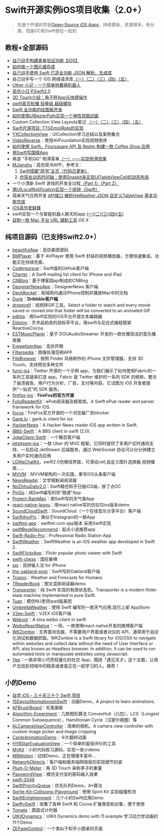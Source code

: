 # Swift开源实例iOS项目收集（2.0+）
> 先放个开源的项目[Open-Source iOS Apps][1]，持续更新，资源很多，有分类，但是OC和Swift放在一起的

## 教程+全部源码
- [自己动手构建表单验证功能【iOS】][2]
- [如何做一个图片缓存库][3]
- [自己动手使用 Swift 打造全功能 JSON 解析、生成库][4]
- 自己动手写一个 iOS 网络请求库[（一）][5][（二）][6][（三）][7][（四）][8][（五）][9]
- [Uther 小记 - 一个简单地蠢萌机器人][10]
- [高仿小日子Swift2.0][11]
- [3D Touch介绍：电子秤App与快捷操作][12]
- [swift首页轮播 轻量级 超级缓存][13]
- [Swift 全功能的绘图板开发][14]
- [如何使用UIBezierPath实现一个弹性视图动画][15]
- Custom Collection View Layouts笔记 [（一）][16][（二）][17][（三）][18][（四）][19][（五）][20]
- [Swift开源项目: TTGEmojiRate的实现][21]
- [YXCollectionView][22]：UICollection学习总结以及案例集合
- [VideoReverse][23]：使用AVFoundation实现视频倒序
- [如何使用 Swift、Foursquare API 及 Realm 构建一款 Coffee Shop 应用][24]
- [用Swift写围棋App][25]
- 再造 “手机QQ” 侧滑菜单[（一）——实现侧滑效果][26]
- [MJianshu][27]：高仿简书APP，参考文：
	1. [Swift搭建“简书”主页（代码已更新）][28]
	2. [仿简友动态时间轴：使用Snapkit来实现UITableViewCell的动态布局][29]
- 一个小清新 Swift 游戏的开发全过程[（Part 1）][30][（Part 2）][31]
- [用UILocalNotification实现一个闹钟（Swift）][32]
- 简单天气应用开发 [API接口][33] [解析HeWeather JSON][34] [自定义TableView][35] [基本功能完成][36]
- [iOS高仿爱鲜蜂][37]
- swift实现一个与智能机器人聊天的app [(一)][38][(二)][39][(三)][40][(四)][41][(五)][42]
- [自制一款 Mac 平台 URL 辅助工具][43] _OS X_

## 纯项目源码（已支持Swift2.0+）
- [beautifulApp][44]：高仿美团源码
- [BMPlayer][45]：基于 AVPlayer 使用 Swift 封装的视频播放器，方便快速集成。功能正在持续完善。
- [Coderpursue][46]：Swift版的GitHub客户端
- [Charter][47]：A Swift mailing list client for iPhone and iPad
- [CNBlog][48]：基于博客园api制成的CNBlog
- [DesignerNewsApp][49]：DesignerNews 客户端
- [DeckRocket][50]：局域网内通过iPhone控制并播放Mac中的文档
- [Dunk][51]：**Dribbble客户端**
- [droptogif][52]：视频转GIF工具。Select a folder to watch and every movie saved or moved into that folder will be converted to an animated GIF.
- [edhita][53]：用Swift实现的iOS平台开源文本编辑器
- [Eidolon][54]：艺术品拍卖的投标亭平台，用swift与反应式编程框架 ReactiveCocoa
- [ESTMusicPlayer][55]：基于 DOUAudioStreamer 开发的一款优雅简洁的音乐播放器
- [EyepetizerApp][56]：高仿开眼
- [Filterpedia][57]：图像处理范例APP
- [FileBrowser][58]：按照 Finder 风格制作的 iPhone 文件管理器，支持 3D Touch，支持预览多种文件
- [furni-ios][59]：Twitter 开源的一个示例 app，为我们展示了如何使用Fabric的一系列工具链来打造 app。Fabric 是 Twitter 维护的一系列 SDK 的统称，整合了崩溃报告，用户行为分析，广告，支付等内容，它试图为 iOS 开发者提供“一站式”的 SDK 服务。
- [firefox-ios][60]：**FireFox的官方开源**
- [FolioReaderKit][61]：ePub阅读器及框架库。A Swift ePub reader and parser framework for iOS.
- [focus][62]：FireFox官方开源的一个浏览器广告blocker
- [Gank.lu][63]：gank.io client for ios
- [HackerNews][64]：A Hacker News reader iOS app written in Swift.
- [iBBS-Swift][65]：A BBS client in swift (2.0).
- [JokeClient-Swift][66]：一个糗百客户端
- [jetstream-ios][67]：一款 Uber 的 MVC 框架。它同时提供了多用户实时通讯支持，一旦启动 JetStream 后端服务，通过 WebSocket 协议可以分分钟建立多用户实时通讯应用
- [LGWeChatKit][68]，swift2.0仿微信界面，可滑动cell,自定义图片选择器,视频播放……
- [MVVM][69]：MVVM架构的一次实践，重写iOS头条客户端
- [NewsReader][70]：文学城新闻阅读器
- [NirZhihuDaily2.0][71]：Swift精仿知乎日报iOS端，掺了点OC
- [PinGo][72]：纯Swift编写的仿“随遇”App
- [Project-RainMan][73]：用Swift写的天气类App
- [react-native-lagou][74]：用react native写的仿拉勾ios版本demo
- [SoundCloudSwift][75]：SoundCloud（一个在线音乐分享平台）客户端
- [SwiftAnyPic][76]：类似于Instagram的一款App
- [swiftmi-app][77]：swiftmi.com app版本 采用Swift实现
- [swiftBookRecommend][78]：起点小说推荐app
- [Swift-Radio-Pro][79]：Professional Radio Station App
- [SwiftWeather][80]：SwiftWeather is an iOS weather app developed in Swift 2. 
- [SwiftFlickrApp][81]：Flickr popular photo viewer with Swift 
- [swift-chess][82]：国际象棋
- [spi][83]：双拼输入法 for iPhone
- [the-oakland-post][84]：Swift写的Oakland客户端
- [Tropos][85]：Weather and Forecasts for Humans
- [TReaderBook][86]：图文混排阅读器demo
- [Transporter][87]：纯 Swift 实现的有限状态机，Transporter is a modern finite-state machine implemented in pure Swift. 
- [Tuan][88]：模仿MJ老师ipad版美团
- [UmbrellaWeather][89]：使用 Swift 编写的一款天气应用,现已上架 AppStore
- [V2ex-Swift][90]：V2EX iOS客户端
- [Weboot][91]：A sina weibo client in swift
- [WeiboReactNative][92]：一简，一款使用react-native开发的微博客户端
- [WKZombie][93]：无界面浏览器，不需要用户界面或者对应的 API，通常用于自动化测试和数据抓取。WKZombie is a Swift library for iOS/OSX to navigate within websites and collect data without the need of User Interface or API, also known as Headless browser. In addition, it can be used to run automated tests or manipulate websites using Javascript.
- [Yep][94]：一款非常小巧而轻量化的社交 App，围绕「遇见天才」这个主题，让用户去找到领域中的精英或者是正在一起学习的人。推荐！

## 小的Demo
- [自学 iOS - 三十天三十个 Swift 项目][95]
- [15DaysofAnimationsinSwift][96]：动画Demo，A project to learn animations.
- [AFBrushBoard][97]：毛笔画板
- [Algorithm-Experiment][98]：几款图形算法 ConvexHull（凸包），LCS（Longest Common Subsequence），Hamiltonian Cycle（汉密尔顿圈）等
- [ALCameraViewController][99]：简单的相机，A camera view controller with custom image picker and image cropping
- [CardsAnimationDemo][100]：卡片翻转动画
- [HYBStarEvaluationView][101]：一个简单的星级评价的工具
- [MyKit][102]：小的代码练习源码，实现一些小demo
- [MBMotion][103]：动效Demo，正在慢慢丰富中…
- [NetworkObjects][104]：客户端和服务端网络层的实现细节封装
- [Plum-O-Meter][105]：用 3D Touch 来称李子的重量
- [PasswordView][106]：模仿支付宝的密码输入效果
- [swift-2048][107]
- [SwiftPriorityQueue][108]：优先队列Demo，A\*算法
- [Sprite-Kit-Collisions-Playground][109]：使用 Spirit Kit 实现碰撞检测
- [SwiftEnlightenment][110]：几个小的Swift应用Demo
- [SwiftySwift][111]：收集了各种 Swift 和 Cocoa 扩展类型和对象，便于使用
- [Tomate][112]：圆盘式计时器
- [UIKitDynamics][113]：UIKit Dynamics demo with 11 example 学习动力学动画的11个Demo
- [ZEPageControl][114]：一个类似于知乎小圆桌的页面



[1]:	https://github.com/dkhamsing/open-source-ios-apps
[2]:	https://lvwenhan.com/ios/459.html
[3]:	http://blog.callmewhy.com/2015/05/25/note-about-chun/
[4]:	https://lvwenhan.com/ios/463.html
[5]:	https://lvwenhan.com/ios/454.html
[6]:	https://lvwenhan.com/ios/455.html
[7]:	https://lvwenhan.com/ios/456.html
[8]:	https://lvwenhan.com/ios/457.html
[9]:	https://lvwenhan.com/ios/464.html
[10]:	http://blog.callmewhy.com/2015/08/09/how-to-make-uther/ "Uther 小记 - 一个简单地蠢萌机器人"
[11]:	http://www.jianshu.com/p/bcc297e19a94
[12]:	http://swift.gg/2015/11/19/3d-touch-tutorial/ "3D Touch介绍：电子秤App与快捷操作"
[13]:	http://www.jianshu.com/p/d7bf5fe4d9fa "swift首页轮播 轻量级 超级缓存"
[14]:	http://www.cocoachina.com/swift/20151125/14390.html "Swift 全功能的绘图板开发"
[15]:	http://hechen.info/2015/12/02/Elastic-view-animation-using-UIBezierPath/ "如何使用UIBezierPath实现一个弹性视图动画"
[16]:	http://chengway.in/custom-collection-view-layouts/ "Custom Collection View Layouts（一）"
[17]:	http://chengway.in/custom-collection-view-layouts-er/ "Custom Collection View Layouts（二）"
[18]:	http://chengway.in/custom-collection-view-layouts-san/ "Custom Collection View Layouts（三）"
[19]:	http://chengway.in/custom-collection-view-layouts-si/ "Custom Collection View Layouts（四）"
[20]:	http://chengway.in/custom-collection-view-layouts-wu/ "Custom Collection View Layouts（五）"
[21]:	http://tutuge.me/2015/10/25/ttgemojirate-lib/ "Swift开源项目: TTGEmojiRate的实现"
[22]:	https://github.com/yixiangboy/YXCollectionView "YXCollectionView"
[23]:	https://github.com/KayWong/VideoReverse "VideoReverse"
[24]:	http://swift.gg/2015/12/29/foursquare-realm-swift/ "如何使用 Swift、Foursquare API 及 Realm 构建一款 Coffee Shop 应用"
[25]:	http://www.jianshu.com/p/22bab53524d1 "用Swift写围棋App－00序"
[26]:	https://lvwenhan.com/ios/445.html
[27]:	https://github.com/Wl201314/MJianshu "MJianshu"
[28]:	http://www.jianshu.com/p/8035e49ff3a2 "Swift搭建“简书”主页（代码已更新）"
[29]:	http://www.jianshu.com/p/3429ac5a4e4d "仿简友动态时间轴：使用Snapkit来实现UITableViewCell的动态布局"
[30]:	http://vulgur.me/2016/01/23/last-circle-part1/ "一个小清新 Swift 游戏的开发全过程（Part 1）"
[31]:	http://vulgur.me/2016/02/01/last-circle-part2/ "一个小清新 Swift 游戏的开发全过程（Part 2）"
[32]:	http://www.cnblogs.com/Phelthas/p/5169156.html "用UILocalNotification实现一个闹钟（Swift）"
[33]:	http://www.cnblogs.com/fallinDeepSea/p/5186455.html "简单天气应用开发——API接口"
[34]:	http://www.cnblogs.com/fallinDeepSea/p/5186460.html "简单天气应用开发——解析HeWeather JSON"
[35]:	http://www.cnblogs.com/fallinDeepSea/p/5186476.html "简单天气应用开发——自定义TableView"
[36]:	http://www.cnblogs.com/fallinDeepSea/p/5186480.html "简单天气应用开发——基本功能完成"
[37]:	http://www.jianshu.com/p/879f58fe3542 "iOS高仿爱鲜蜂"
[38]:	http://www.jianshu.com/p/1f93e0fec8a5 "swift实现一个与智能机器人聊天的app(一)"
[39]:	http://www.jianshu.com/p/f2488a659688 "swift实现一个与智能机器人聊天的app(二)"
[40]:	http://www.jianshu.com/p/a09ceaebe797 "swift实现一个与智能机器人聊天的app(三)"
[41]:	http://www.jianshu.com/p/91545cde4f8d "swift实现一个与智能机器人聊天的app(四)"
[42]:	http://www.jianshu.com/p/6bf05564fe27 "swift实现一个与智能机器人聊天的app(五)with iOS9"
[43]:	http://yulingtianxia.com/blog/2016/02/27/TFSHelper/ "自制一款 Mac 平台 URL 辅助工具"
[44]:	https://github.com/lyimin/beautifulApp "beautifulApp"
[45]:	https://github.com/BrikerMan/BMPlayer "BMPlayer"
[46]:	https://github.com/wenghengcong/Coderpursue "Coderpursue"
[47]:	https://github.com/matthewpalmer/Charter "Charter"
[48]:	https://github.com/samAroundGitHub/CNBlog "CNBlog"
[49]:	https://github.com/MengTo/DesignerNewsApp "DesignerNewsApp"
[50]:	https://github.com/jpsim/DeckRocket "DeckRocket"
[51]:	https://github.com/naoyashiga/Dunk "Dunk"
[52]:	https://github.com/mortenjust/droptogif "droptogif"
[53]:	https://github.com/tnantoka/edhita "edhita"
[54]:	https://github.com/artsy/eidolon "Eidolon"
[55]:	https://github.com/Aufree/ESTMusicPlayer "ESTMusicPlayer"
[56]:	https://github.com/lyimin/EyepetizerApp "EyepetizerApp"
[57]:	https://github.com/FlexMonkey/Filterpedia "Filterpedia"
[58]:	https://github.com/marmelroy/FileBrowser "FileBrowser"
[59]:	https://github.com/twitterdev/furni-ios "furni-ios"
[60]:	https://github.com/mozilla/firefox-ios "firefox-ios"
[61]:	https://github.com/FolioReader/FolioReaderKit "FolioReaderKit"
[62]:	https://github.com/mozilla/focus "focus"
[63]:	https://github.com/Panl/Gank.lu "Gank.lu"
[64]:	https://github.com/amitburst/HackerNews "HackerNews"
[65]:	https://github.com/iAugux/iBBS-Swift "iBBS-Swift"
[66]:	https://github.com/YANGReal/JokeClient-Swift "JokeClient-Swift"
[67]:	https://github.com/uber/jetstream-ios "jetstream-ios"
[68]:	https://github.com/jamy0801/LGWeChatKit
[69]:	https://github.com/shenAlexy/MVVM "MVVM"
[70]:	https://github.com/conanwhf/NewsReader "NewsReader"
[71]:	https://github.com/zpz1237/NirZhihuDaily2.0 "NirZhihuDaily2.0"
[72]:	https://github.com/gaowanli/PinGo "PinGo"
[73]:	https://github.com/Mav3r1ck/Project-RainMan "Project-RainMan"
[74]:	https://github.com/heruijun/react-native-lagou "react-native-lagou"
[75]:	https://github.com/pepibumur/SoundCloudSwift "SoundCloudSwift"
[76]:	https://github.com/kwkhaw/SwiftAnyPic "SwiftAnyPic"
[77]:	https://github.com/feiin/swiftmi-app "swiftmi-app"
[78]:	https://github.com/bravekingzhang/swiftBookRecommend "swiftBookRecommend"
[79]:	https://github.com/swiftcodex/Swift-Radio-Pro "Swift-Radio-Pro"
[80]:	https://github.com/JakeLin/SwiftWeather "SwiftWeather"
[81]:	https://github.com/synboo/SwiftFlickrApp "SwiftFlickrApp"
[82]:	https://github.com/JackBCousineau/swift-chess "swift-chess"
[83]:	https://github.com/guoc/spi "spi"
[84]:	https://github.com/aclissold/The-Oakland-Post "the-oakland-post"
[85]:	https://github.com/thoughtbot/Tropos "Tropos"
[86]:	https://github.com/12207480/TReaderBook "TReaderBook"
[87]:	https://github.com/DenHeadless/Transporter "Transporter"
[88]:	https://github.com/aiqiuqiu/Tuan "Tuan"
[89]:	https://github.com/ZeroJian/UmbrellaWeather "UmbrellaWeather"
[90]:	https://github.com/Finb/V2ex-Swift "V2ex-Swift"
[91]:	https://github.com/iAugux/Weboot "Weboot"
[92]:	https://github.com/SFantasy/WeiboReactNative "WeiboReactNative"
[93]:	https://github.com/mkoehnke/WKZombie
[94]:	https://github.com/CatchChat/Yep "Yep"
[95]:	http://www.jianshu.com/p/52032bc4cbe4 "自学 iOS - 三十天三十个 Swift 项目"
[96]:	https://github.com/larrynatalicio/15DaysofAnimationsinSwift "15DaysofAnimationsinSwift"
[97]:	https://github.com/AfryMask/AFBrushBoard "AFBrushBoard"
[98]:	https://github.com/yulingtianxia/Algorithm-Experiment "Algorithm-Experiment"
[99]:	https://github.com/AlexLittlejohn/ALCameraViewController "ALCameraViewController"
[100]:	https://github.com/adow/CardsAnimationDemo "CardsAnimationDemo"
[101]:	https://github.com/Hunter-HYB/HYBStarEvaluationView "HYBStarEvaluationView"
[102]:	https://github.com/aquarchitect/MyKit "MyKit"
[103]:	https://github.com/mmoaay/MBMotion "MBMotion"
[104]:	https://github.com/colemancda/NetworkObjects "NetworkObjects"
[105]:	https://github.com/FlexMonkey/Plum-O-Meter "Plum-O-Meter"
[106]:	https://github.com/findM/PasswordView "PasswordView"
[107]:	https://github.com/austinzheng/swift-2048 "swift-2048"
[108]:	https://github.com/davecom/SwiftPriorityQueue "SwiftPriorityQueue"
[109]:	https://github.com/jaredmpayne/Sprite-Kit-Collisions-Playground "Sprite-Kit-Collisions-Playground"
[110]:	https://github.com/drewg233/SwiftEnlightenment "SwiftEnlightenment"
[111]:	https://github.com/adeca/SwiftySwift "SwiftySwift"
[112]:	https://github.com/dasdom/Tomate "Tomate"
[113]:	https://github.com/xiaofei86/UIKitDynamics "UIKitDynamics"
[114]:	https://github.com/Lafree317/ZEPageControl "ZEPageControl"